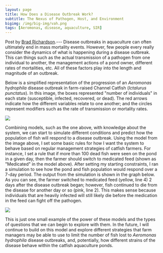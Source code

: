 ```yaml
---
layout: page
title: How Does a Disease Outbreak Work?
subtitle: The Nexus of Pathogen, Host, and Environment
bigimg: /img/big-img/vah.png
tags: [Aeromonas, disease, aquaculture, SIR]
---
```


Post by [Brad Richardson](https://www.bradley-richardson.com/).---
Disease outbreaks in aquaculture can often ultimately end in mass 
mortality events. However, few people every really consider the dynamics 
of what is happening during a disease outbreak. This can things such as 
the actual transmission of a pathogen from one individual to another, 
the management actions of a pond owner, different rates of mortalities, 
etc. All of these factors play into the length and magnitude of an 
outbreak. 


Below is a simplified representation of the progression of an _Aeromonas 
hydrophila_ disease outbreak in farm-raised Channel Catfish (_Ictalurus 
punctatus_). In this image, the boxes represented &quot;number of 
individuals&quot; in each state (susceptible, infected, recovered, or 
dead). The red arrows indicate how the different variables relate to one 
another; and the circles represent modifiers such as the rate of 
transmission or mortality rates. 


![](img/brad2)

Combining models, such as the one above, with knowledge about the 
system, we can start to simulate different conditions and predict how 
the population of fish will respond to a disease outbreak. Using the 
model from the image above, I set some basic rules for how I want the 
system to behave based on regular management strategies of catfish 
farmers. For instance, I set a rule that if more than 100 dead fish were 
seen on the pond in a given day, then the farmer should switch to 
medicated feed (shown as &quot;Medicated&quot; in the model above). 
After setting my starting constraints, I ran a simulation to see how the 
pond and fish population would respond over a 7-day period. The output 
from the simulation is shown in the graph below. As you can see, the 
farmer switched to medicated feed (yellow, line 4) 2 days after the 
disease outbreak began; however, fish continued to die from the disease 
for another day or so (pink, line 2). This makes sense because 
individuals that are heavily infected will still likely die before the 
medication in the feed can fight off the pathogen. 


![](img/brad1)

This is just one small example of the power of these models and the 
types of questions that we can begin to explore with them. In the 
future, I will continue to build on this model and explore different 
strategies that farm managers may be able to use to limit the number of 
fish lost to _Aeromonas hydrophila_ disease outbreaks, and, potentially, 
how different strains of the disease behave within the catfish 
aquaculture ponds. 


